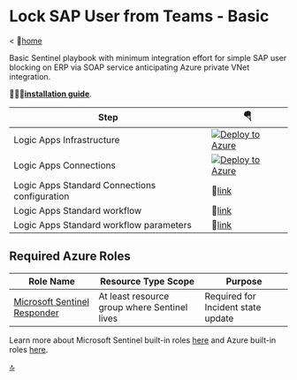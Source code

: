# Lock SAP User from Teams - Basic

< 🏡[home](../README.md)

Basic Sentinel playbook with minimum integration effort for simple SAP user blocking on ERP via SOAP service anticipating Azure private VNet integration.

👨🏽‍🔧[**installation guide**](../INSTALLATION.md).

| Step | 🪂 |
| --- | --- |
| Logic Apps Infrastructure | [![Deploy to Azure](https://aka.ms/deploytoazurebutton)](https://portal.azure.com/#create/Microsoft.Template/uri/https%3A%2F%2Fraw.githubusercontent.com%2FAzure%2FAzure-Sentinel%2Fmaster%2FSolutions%2FSAP%2FPlaybooks%2FBasic-SAPLockUser-STD%2Fazuredeploy.json) |
| Logic Apps Connections | [![Deploy to Azure](https://aka.ms/deploytoazurebutton)](https://portal.azure.com/#create/Microsoft.Template/uri/https%3A%2F%2Fraw.githubusercontent.com%2FAzure%2FAzure-Sentinel%2Fmaster%2FSolutions%2FSAP%2FPlaybooks%2FBasic-SAPLockUser-STD%2Fazureconnectordeploy.json) |
| Logic Apps Standard Connections configuration | 🔗[link](connections.json) |
| Logic Apps Standard workflow | 🔗[link](workflow.json) |
| Logic Apps Standard workflow parameters | 🔗[link](workflowparameters.json) |

## Required Azure Roles

| Role Name | Resource Type Scope | Purpose |
| --- | --- | --- |
| [Microsoft Sentinel Responder](https://learn.microsoft.com/azure/role-based-access-control/built-in-roles#microsoft-sentinel-responder) | At least resource group where Sentinel lives | Required for Incident state update |

Learn more about Microsoft Sentinel built-in roles [here](https://learn.microsoft.com/azure/sentinel/roles) and Azure built-in roles [here](https://learn.microsoft.com/azure/role-based-access-control/built-in-roles).

[🔝](#)
